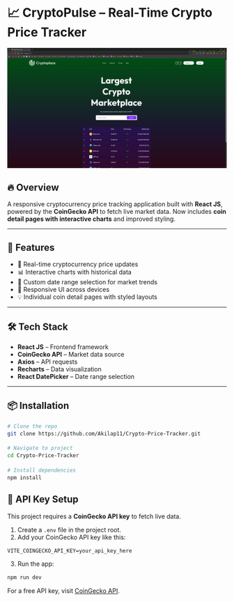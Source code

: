 # 📈 CryptoPulse – Real-Time Crypto Price Tracker

![App Preview](https://raw.githubusercontent.com/Akilap11/Crypto-Pulse/main/public/preview.png)

## 🔥 Overview

A responsive cryptocurrency price tracking application built with **React JS**, powered by the **CoinGecko API** to fetch live market data.
Now includes **coin detail pages with interactive charts** and improved styling.

---

## 🚀 Features

* 🔄 Real-time cryptocurrency price updates
* 📊 Interactive charts with historical data
* 📅 Custom date range selection for market trends
* 📱 Responsive UI across devices
* 💡 Individual coin detail pages with styled layouts

---

## 🛠 Tech Stack

* **React JS** – Frontend framework
* **CoinGecko API** – Market data source
* **Axios** – API requests
* **Recharts** – Data visualization
* **React DatePicker** – Date range selection

---

## 📦 Installation

```bash
# Clone the repo
git clone https://github.com/Akilap11/Crypto-Price-Tracker.git

# Navigate to project
cd Crypto-Price-Tracker

# Install dependencies
npm install
```

## 🔑 API Key Setup

This project requires a **CoinGecko API key** to fetch live data.

1. Create a `.env` file in the project root.
2. Add your CoinGecko API key like this:

```env
VITE_COINGECKO_API_KEY=your_api_key_here
```

3. Run the app:

```bash
npm run dev
```

For a free API key, visit [CoinGecko API](https://www.coingecko.com/api).